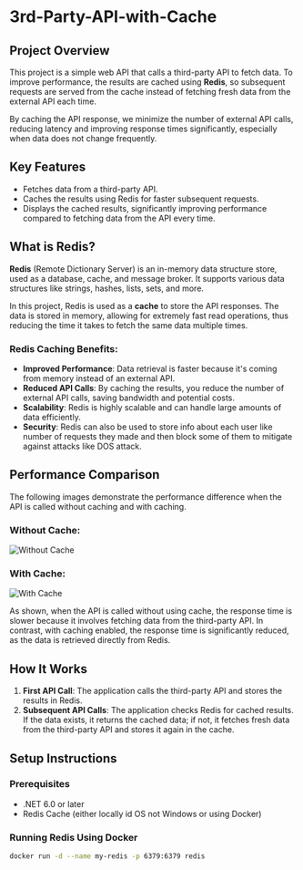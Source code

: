 # 3rd-Party-API-with-Cache

## Project Overview
This project is a simple web API that calls a third-party API to fetch data. To improve performance, the results are cached using **Redis**, so subsequent requests are served from the cache instead of fetching fresh data from the external API each time.

By caching the API response, we minimize the number of external API calls, reducing latency and improving response times significantly, especially when data does not change frequently.

## Key Features
- Fetches data from a third-party API.
- Caches the results using Redis for faster subsequent requests.
- Displays the cached results, significantly improving performance compared to fetching data from the API every time.

## What is Redis?
**Redis** (Remote Dictionary Server) is an in-memory data structure store, used as a database, cache, and message broker. It supports various data structures like strings, hashes, lists, sets, and more.

In this project, Redis is used as a **cache** to store the API responses. The data is stored in memory, allowing for extremely fast read operations, thus reducing the time it takes to fetch the same data multiple times. 

### Redis Caching Benefits:
- **Improved Performance**: Data retrieval is faster because it's coming from memory instead of an external API.
- **Reduced API Calls**: By caching the results, you reduce the number of external API calls, saving bandwidth and potential costs.
- **Scalability**: Redis is highly scalable and can handle large amounts of data efficiently.
- **Security**: Redis can also be used to store info about each user like number of requests they made and then block some of them to mitigate against attacks like DOS attack.
## Performance Comparison

The following images demonstrate the performance difference when the API is called without caching and with caching.

### Without Cache:
![Without Cache](https://github.com/user-attachments/assets/4d6d582c-debe-43d7-8fd7-20210cc7112b)

### With Cache:
![With Cache](https://github.com/user-attachments/assets/104d0766-0dad-4f97-b663-98006efba516)


As shown, when the API is called without using cache, the response time is slower because it involves fetching data from the third-party API. In contrast, with caching enabled, the response time is significantly reduced, as the data is retrieved directly from Redis.

## How It Works

1. **First API Call**: The application calls the third-party API and stores the results in Redis.
2. **Subsequent API Calls**: The application checks Redis for cached results. If the data exists, it returns the cached data; if not, it fetches fresh data from the third-party API and stores it again in the cache.

## Setup Instructions

### Prerequisites
- .NET 6.0 or later
- Redis Cache (either locally id OS not Windows or using Docker)

### Running Redis Using Docker
```bash
docker run -d --name my-redis -p 6379:6379 redis
